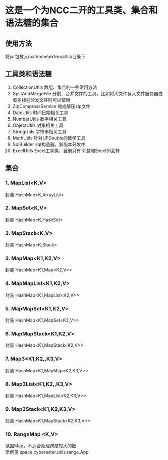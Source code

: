 # 这是一个为NCC二开的工具类、集合和语法糖的集合
## 使用方法
将jar包放入ncchome\external\lib目录下
## 工具类和语法糖
1. CollectionUtils 数组、集合的一些常用方法
2. SplitAndMergeFile 分割、合并文件的工具，比如将大文件存入文件服务器或者多线程分发文件时可以使用
3. ZipCompressService 缩成解压zip文件
4. DateUtils 时间日期相关工具
5. NumberUtils 数字相关工具
6. ObjectUtils 对象相关工具
7. StringUtils 字符串相关工具
8. MathUtils 针对UFDouble的数学工具
9. SqlBuilder sql构造器，新版本开发中
10. ExcelUtils Excel工具类，目前只有 列数和Excel列互转
## 集合
### 1. MapList<K,V>
封装 HashMap<K,ArrayList<V>>
### 2. MapSet<K,V>
封装 HashMap<K,HashSet<V>>
### 3. MapStack<K,V>
封装 HashMap<K,Stack<V>>
### 3. MapMap<K1,K2,V>
封装 HashMap<K1,Map<K2,V>>
### 4. MapMapList<K1,K2,V>
封装 HashMap<K1,MapList<K2,V>>
### 5. MapMapSet<K1,K2,V>
封装 HashMap<K1,MapSet<K2,V>>
### 6. MapMapStack<K1,K2,V>
封装 HashMap<K1,MapStack<K2,V>>
### 7. Map3<K1,K2,,K3,V>
封装 HashMap<K1,MapMap<K2,K3,V>>
### 8. Map3List<K1,K2,,K3,V>
封装 HashMap<K1,MapList<K2,K3,V>>
### 9. Map3Stack<K1,K2,K3,V>
封装 HashMap<K1,MapStack<K2,K3,V>>
### 10. RangeMap <K,V> 
范围Map，不适合处理跨度较大的数  
示例见 space.cyberaster.utils.range.App



